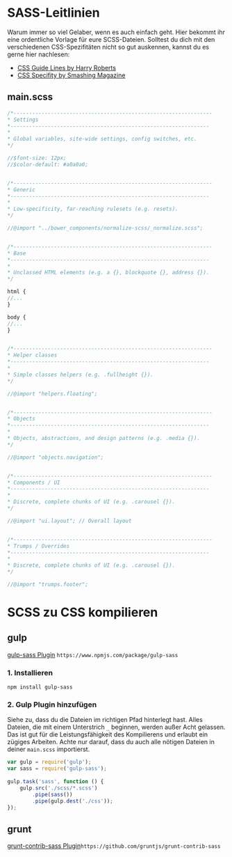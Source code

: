 # SASS-Leitlinien

Warum immer so viel Gelaber, wenn es auch einfach geht. Hier bekommt ihr eine ordentliche Vorlage für eure SCSS-Dateien. Solltest du dich mit den verschiedenen CSS-Spezifitäten nicht so gut auskennen, kannst du es gerne hier nachlesen:

* [CSS Guide Lines by Harry Roberts](http://cssguidelin.es/)
* [CSS Specifity by Smashing Magazine](http://www.smashingmagazine.com/2007/07/27/css-specificity-things-you-should-know/)


## main.scss

```scss
/*----------------------------------------------------------------
* Settings
*----------------------------------------------------------------
*
* Global variables, site-wide settings, config switches, etc.
*/

//$font-size: 12px;
//$color-default: #a0a0a0;


/*----------------------------------------------------------------
* Generic
*----------------------------------------------------------------
*
* Low-specificity, far-reaching rulesets (e.g. resets).
*/

//@import "../bower_components/normalize-scss/_normalize.scss";


/*----------------------------------------------------------------
* Base
*----------------------------------------------------------------
*
* Unclassed HTML elements (e.g. a {}, blockquote {}, address {}).
*/

html {
//...
}

body {
//...
}


/*----------------------------------------------------------------
* Helper classes
*----------------------------------------------------------------
*
* Simple classes helpers (e.g. .fullheight {}).
*/

//@import "helpers.floating";


/*----------------------------------------------------------------
* Objects
*----------------------------------------------------------------
*
* Objects, abstractions, and design patterns (e.g. .media {}).
*/

//@import "objects.navigation";


/*----------------------------------------------------------------
* Components / UI
*----------------------------------------------------------------
*
* Discrete, complete chunks of UI (e.g. .carousel {}).
*/

//@import "ui.layout"; // Overall layout


/*----------------------------------------------------------------
* Trumps / Overrides
*----------------------------------------------------------------
*
* Discrete, complete chunks of UI (e.g. .carousel {}).
*/

//@import "trumps.footer";

```

# SCSS zu CSS kompilieren
## gulp
[gulp-sass Plugin](https://www.npmjs.com/package/gulp-sass) ```https://www.npmjs.com/package/gulp-sass```

### 1. Installieren
```npm install gulp-sass```

### 2. Gulp Plugin hinzufügen

Siehe zu, dass du die Dateien im richtigen Pfad hinterlegt hast. Alles Dateien, die mit einem Unterstrich ```_``` beginnen, werden außer Acht gelassen. Das ist gut für die Leistungsfähigkeit des Kompilierens und erlaubt ein zügiges Arbeiten. Achte nur darauf, dass du auch alle nötigen Dateien in deiner ```main.scss``` importierst.

```js
var gulp = require('gulp');
var sass = require('gulp-sass');
 
gulp.task('sass', function () {
    gulp.src('./scss/*.scss')
        .pipe(sass())
        .pipe(gulp.dest('./css'));
});
```

## grunt
[grunt-contrib-sass Plugin](https://github.com/gruntjs/grunt-contrib-sass)```https://github.com/gruntjs/grunt-contrib-sass```
